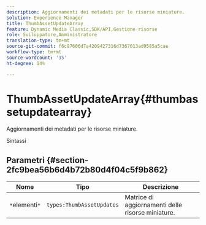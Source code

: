 ```yaml
---
description: Aggiornamenti dei metadati per le risorse miniature.
solution: Experience Manager
title: ThumbAssetUpdateArray
feature: Dynamic Media Classic,SDK/API,Gestione risorse
role: Sviluppatore,Amministratore
translation-type: tm+mt
source-git-commit: f6c97606d7a4209427316d7367013ad9585a5cae
workflow-type: tm+mt
source-wordcount: '35'
ht-degree: 14%

---
```



# ThumbAssetUpdateArray{#thumbassetupdatearray}

Aggiornamenti dei metadati per le risorse miniature.

Sintassi

## Parametri {#section-2fc9bea56b6d4b72b80d4f04c5f9b862}

| Nome | Tipo | Descrizione |
|---|---|---|
| `*`elementi`*` | `types:ThumbAssetUpdates` | Matrice di aggiornamenti delle risorse miniature. |

